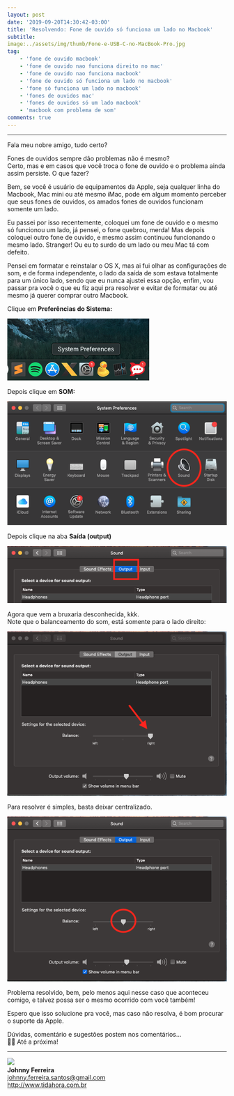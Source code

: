 ```yaml
---
layout: post
date: '2019-09-20T14:30:42-03:00'
title: 'Resolvendo: Fone de ouvido só funciona um lado no Macbook'
subtitle:
image:../assets/img/thumb/Fone-e-USB-C-no-MacBook-Pro.jpg
tag:
    - 'fone de ouvido macbook'
    - 'fone de ouvido nao funciona direito no mac'
    - 'fone de ouvido nao funciona macbook'
    - 'fone de ouvido só funciona um lado no macbook'
    - 'fone só funciona um lado no macbook'
    - 'fones de ouvidos mac'
    - 'fones de ouvidos só um lado macbook'
    - 'macbook com problema de som'
comments: true
---
```


- - - - - -

Fala meu nobre amigo, tudo certo?

Fones de ouvidos sempre dão problemas não é mesmo?  
Certo, mas e em casos que você troca o fone de ouvido e o problema ainda assim persiste. O que fazer?

Bem, se você é usuário de equipamentos da Apple, seja qualquer linha do Macbook, Mac mini ou até mesmo iMac, pode em algum momento perceber que seus fones de ouvidos, os amados fones de ouvidos funcionam somente um lado.

Eu passei por isso recentemente, coloquei um fone de ouvido e o mesmo só funcionou um lado, já pensei, o fone quebrou, merda! Mas depois coloquei outro fone de ouvido, e mesmo assim continuou funcionando o mesmo lado. Stranger! Ou eu to surdo de um lado ou meu Mac tá com defeito.

Pensei em formatar e reinstalar o OS X, mas ai fui olhar as configurações de som, e de forma independente, o lado da saída de som estava totalmente para um único lado, sendo que eu nunca ajustei essa opção, enfim, vou passar pra você o que eu fiz aqui pra resolver e evitar de formatar ou até mesmo já querer comprar outro Macbook.

Clique em **Preferências do Sistema:**

![](../assets/img/uploads/2019/09/image.png)

Depois clique em **SOM:**

![](../assets/img/uploads/2019/09/Screen-Shot-2019-09-20-at-14.13.42.png)

Depois clique na aba **Saída (output)**

![](../assets/img/uploads/2019/09/Screen-Shot-2019-09-20-at-14.15.02.png)


Agora que vem a bruxaria desconhecida, kkk.  
Note que o balanceamento do som, está somente para o lado direito:

![](../assets/img/uploads/2019/09/Screen-Shot-2019-09-20-at-14.16.22.png)

Para resolver é simples, basta deixar centralizado.

![](../assets/img/uploads/2019/09/Screen-Shot-2019-09-20-at-14.17.11.png)

Problema resolvido, bem, pelo menos aqui nesse caso que aconteceu comigo, e talvez possa ser o mesmo ocorrido com você também!

Espero que isso solucione pra você, mas caso não resolva, é bom procurar o suporte da Apple.

Dúvidas, comentário e sugestões postem nos comentários…  
👋🏼 Até a próxima!

- - - - - -

![](../assets/img/uploads/2019/02/foto-redonda.png)  
**Johnny Ferreira**  
<johnny.ferreira.santos@gmail.com>  
<http://www.tidahora.com.br>  